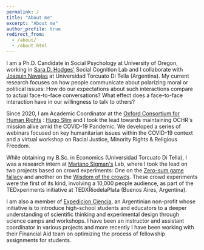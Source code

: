 ```yaml
---
permalink: /
title: "About me"
excerpt: "About me"
author_profile: true
redirect_from: 
  - /about/
  - /about.html
---
```


I am a Ph.D. Candidate in Social Psychology at University of Oregon, working in [Sara D. Hodges'](https://psychology.uoregon.edu/profile/sdhodges) Social Cognition Lab and I collaborate with [Joaquin Navajas](https://scholar.google.com/citations?user=yP-eHqUAAAAJ&hl=es) at Universidad Torcuato Di Tella (Argentina). My current research focuses on how people communicate about polarizing moral or political issues: How do our expectations about such interactions compare to actual face-to-face conversations? What effect does a face-to-face interaction have in our willingness to talk to others? 

Since 2020, I am Academic Coordinator at the [Oxford Consortium for Human Rights](https://www.oxfordconsortium.org/) : [Hugo Slim](https://www.bsg.ox.ac.uk/people/hugo-slim) and I took the lead towards maintaining OCHR's mission alive amid the COVID-19 Pandemic. We developed a series of webinars focused on key humanitarian issues within the COVID-19 context and a virtual workshop on Racial Justice, Minority Rights & Religious Freedom. 

While obtaining my B.Sc. in Economics (Universidad Torcuato Di Tella), I was a research intern at [Mariano Sigman's](http://www.marianosigman.org/en/) Lab, where I took the lead on two projects based on crowd experiments: One on the [Zero-sum game fallacy](https://journals.plos.org/plosone/article?id=10.1371/journal.pone.0147125) and another on the [Wisdom of the crowds](https://www.nature.com/articles/s41562-017-0273-4). These crowd experiments were the first of its kind, involving a 10,000 people audience, as part of the TEDxperiments initiative at TEDXRiodelaPlata (Buenos Aires, Argentina). 

I am also a member of [Expedicion Ciencia](https://expedicionciencia.org.ar/), an Argentinian non-profit whose initiative is to introduce high-school students and educators to a deeper understanding of scientific thinking and experimental design through science camps and workshops. I have been an instructor and assistant coordinator in various projects and more recently I have been working with their Financial Aid team on optimizing the process of fellowship assignments for students.




